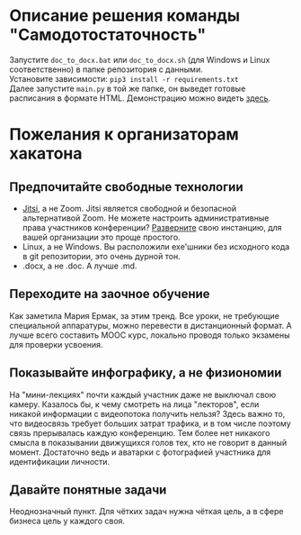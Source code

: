# Описание решения команды "Самодотостаточность"
Запустите `doc_to_docx.bat` или `doc_to_docx.sh` (для Windows и Linux соответственно) в папке репозитория с данными.  
Установите зависимости: `pip3 install -r requirements.txt`  
Далее запустите `main.py` в той же папке, он выведет готовые расписания в формате HTML. Демонстрацию можно видеть [здесь](https://ueberchild.github.io/puha).
# Пожелания к организаторам хакатона
## Предпочитайте свободные технологии
* [Jitsi](https://jitsi.org/), а не Zoom. Jitsi является свободной и безопасной альтернативой Zoom. Не можете настроить административные права участников конференции? [Разверните](https://jitsi.github.io/handbook/docs/devops-guide/devops-guide-quickstart) свою инстанцию, для вашей организации это проще простого.
* Linux, а не Windows. Вы расположили exe'шники без исходного кода в git репозитории, это очень дурной тон.
* .docx, а не .doc. А лучше .md.
## Переходите на заочное обучение
Как заметила Мария Ермак, за этим тренд. Все уроки, не требующие специальной аппаратуры, можно перевести в дистанционный формат. А лучше всего составить MOOC курс, локально проводя только экзамены для проверки усвоения.
## Показывайте инфографику, а не физиономии
На "мини-лекциях" почти каждый участник даже не выключал свою камеру. Казалось бы, к чему смотреть на лица "лекторов", если никакой информации с видеопотока получить нельзя? Здесь важно то, что видеосвязь требует больших затрат трафика, и в том числе поэтому связь прерывалась каждую конференцию. Тем более нет никакого смысла в показывании движущихся голов тех, кто не говорит в данный момент. Достаточно ведь и аватарки с фотографией участника для идентификации личности.
## Давайте понятные задачи
Неоднозначный пункт. Для чётких задач нужна чёткая цель, а в сфере бизнеса цель у каждого своя.
